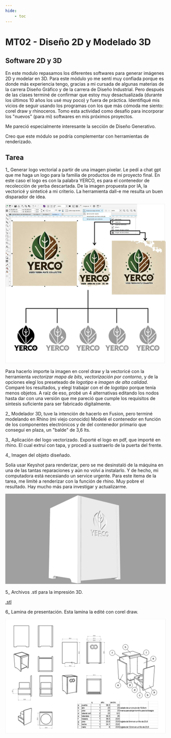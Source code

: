 ```yaml
---
hide:
    - toc
---
```


# MT02 - Diseño 2D y Modelado 3D

## Software 2D y 3D

En este modulo repasamos los diferentes softwares para generar imágenes 2D y modelar en 3D. Para este módulo yo me sentí muy confiada porque es donde más experiencia tengo, gracias a mi cursada de algunas materias de la carrera Diseño Gráfico y de la carrera de Diseño Industrial. Pero después de las clases terminé de confirmar que estoy muy desactualizada (durante los últimos 10 años los usé muy poco) y fuera de práctica.
Identifiqué mis vicios de seguir usando los programas con los que más cómoda me siento: corel draw y rhinoceros. Tomo esta actividad como desafío para incorporar los "nuevos" (para mi) softwares en mis próximos proyectos.

Me pareció especialmente interesante la sección de Diseño Generativo.

Creo que este módulo se podría complementar con herramientas de renderizado.

## Tarea

1_ Generar logo vectorial a partir de una imagen pixelar. 
   Le pedí a chat gpt que me haga un logo para la familia de productos de mi proyecto final. En este caso el logo es con la palabra YERCO, es para el contenedor de recolección de yerba descartada.
   De la imagen propuesta por IA, la vectoricé y sinteticé a mi criterio. La herramienta dall-e me resulta un buen disparador de idea.

![mt02logovectorizado](../images/mt02logovectorizado.jpg)

   Para hacerlo importe la imagen en corel draw y la vectoricé con la herramienta *vectorizar mapa de bits*, *vectorización por contorno*, y de la opciones elegí los preseteado de *logotipo* e *imagen de alta calidad*. Comparé los resultados, y elegí trabajar con el de *logotipo* porque tenía menos objetos. A raíz de eso, probé un 4 alternativas editando los nodos hasta dar con una versión que me pareció que cumple los requisitos de sintesis suficiente para ser fabricado digitalmente.

2_ Modelador 3D, tuve la intención de hacerlo en Fusion, pero terminé modelando en Rhino (mi viejo conocido) 
Modelé el contenedor en función de los componentes electrónicos y de del contenedor primario que conseguí en plaza, un "balde" de 3,6 lts.


3_ Aplicación del logo vectorizado.
Exporté el logo en pdf, que importé en rhino. El cual extruí con tapa, y procedí a sustraerlo de la puerta del frente.


4_ Imagen del objeto diseñado.

Solía usar Keyshot para renderizar, pero se me desinstaló de la máquina en una de las tantas reparaciones y aún no volví a instalarlo. Y de hecho, mi computadora está necesiando un service urgente. 
Para este itema de la tarea, me limité a renderizar con la función de rhino. Muy pobre el resultado. Hay mucho más para investigar y actualizarme.

![renderyerco](../images/MT02/render_yerco_2.jpg)

5_ Archivos .stl para la impresión 3D.

[.stl](../archivos/Pilar%20Garcia%20Olano_ModeloMT05_EFDI.stl)


6_ Lamina de presentación. Esta lamina la edité con corel draw.

![renderyerco](../images/MT02/yerco_lampres.jpg)




